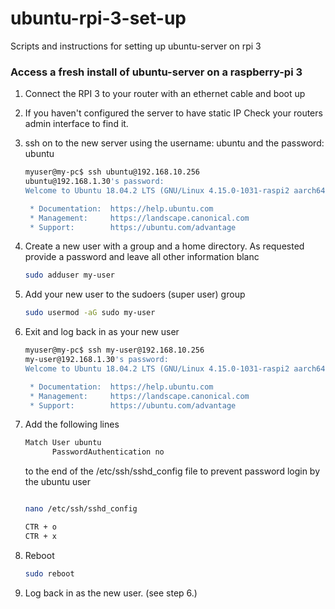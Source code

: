 # ubuntu-rpi-3-set-up
Scripts and instructions for setting up ubuntu-server on rpi 3

### Access a fresh install of ubuntu-server on a raspberry-pi 3

1. Connect the RPI 3 to your router with an ethernet cable and boot up
1. If you haven't configured the server to have static IP Check your routers admin interface to find it.
1. ssh on to the new server using the username: ubuntu and the password: ubuntu

    ```bash
    myuser@my-pc$ ssh ubuntu@192.168.10.256
    ubuntu@192.168.1.30's password:
    Welcome to Ubuntu 18.04.2 LTS (GNU/Linux 4.15.0-1031-raspi2 aarch64)
    
     * Documentation:  https://help.ubuntu.com
     * Management:     https://landscape.canonical.com
     * Support:        https://ubuntu.com/advantage
    ```

1. Create a new user with a group and a home directory. As requested provide a password and leave all other information blanc
    ```bash
    sudo adduser my-user
    ```

1. Add your new user to the sudoers (super user) group
    ```bash
    sudo usermod -aG sudo my-user
    ```

1. Exit and log back in as your new user
    ```bash
    myuser@my-pc$ ssh my-user@192.168.10.256
    my-user@192.168.1.30's password:
    Welcome to Ubuntu 18.04.2 LTS (GNU/Linux 4.15.0-1031-raspi2 aarch64)
    
     * Documentation:  https://help.ubuntu.com
     * Management:     https://landscape.canonical.com
     * Support:        https://ubuntu.com/advantage
    ```

1. Add the following lines 
    ```bash
    Match User ubuntu
          PasswordAuthentication no
    ```
    to the end of the /etc/ssh/sshd_config file to prevent password login by the ubuntu user 

    ```bash
    
    nano /etc/ssh/sshd_config
    
    CTR + o
    CTR + x
    ```

1. Reboot
    ```bash
    sudo reboot
    ```

1. Log back in as the new user. (see step 6.)

